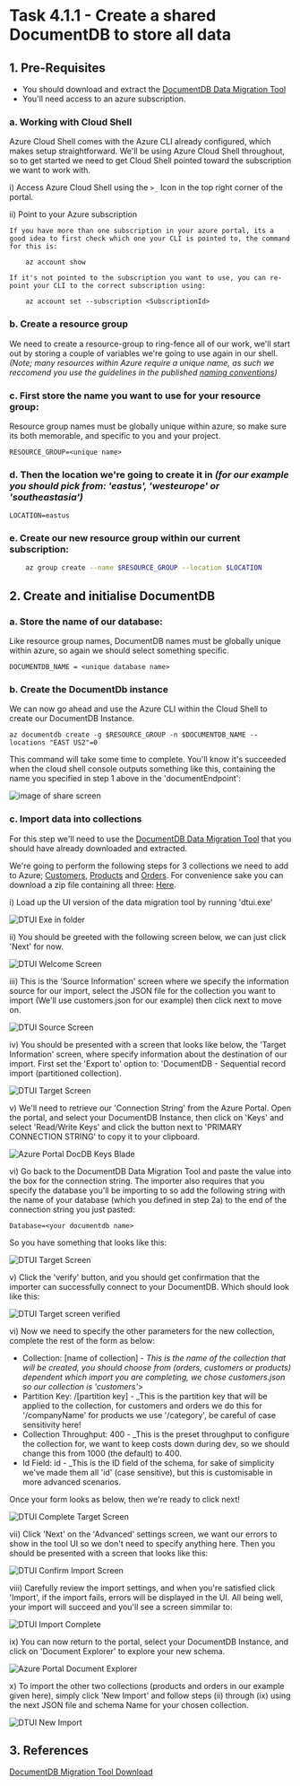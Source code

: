 # Task 4.1.1 - Create a shared DocumentDB to store all data

## 1. Pre-Requisites

* You should download and extract the [DocumentDB Data Migration Tool](https://www.microsoft.com/en-us/download/details.aspx?id=46436)
* You'll need access to an azure subscription.

### a. Working with Cloud Shell

Azure Cloud Shell comes with the Azure CLI already configured, which makes setup straightforward. We'll be using Azure Cloud Shell throughout, so to get started we need to get Cloud Shell pointed toward the subscription we want to work with.

i) Access Azure Cloud Shell using the `>_` Icon in the top right corner of the portal.

ii) Point to your Azure subscription

    If you have more than one subscription in your azure portal, its a good idea to first check which one your CLI is pointed to, the command for this is:

        az account show

    If it's not pointed to the subscription you want to use, you can re-point your CLI to the correct subscription using:

        az account set --subscription <SubscriptionId>

### b. Create a resource group 

We need to create a resource-group to ring-fence all of our work, we'll start out by storing a couple of variables we're going to use again in our shell. _(Note; many resources within Azure require a unique name, as such we reccomend you use the guidelines in the published [naming conventions](https://docs.microsoft.com/en-us/azure/architecture/best-practices/naming-conventions))_

### c. First store the name you want to use for your resource group:
Resource group names must be globally unique within azure, so make sure its both memorable, and specific to you and your project.

    RESOURCE_GROUP=<unique name>


### d. Then the location we're going to create it in _(for our example you should pick from: 'eastus', 'westeurope' or 'southeastasia')_

    LOCATION=eastus

### e. Create our new resource group within our current subscription:
```bash 
    az group create --name $RESOURCE_GROUP --location $LOCATION
```

## 2. Create and initialise DocumentDB

### a. Store the name of our database:
Like resource group names, DocumentDB names must be globally unique within azure, so again we should select something specific.

    DOCUMENTDB_NAME = <unique database name>

### b. Create the DocumentDb instance
We can now go ahead and use the Azure CLI within the Cloud Shell to create our DocumentDB Instance.

    az documentdb create -g $RESOURCE_GROUP -n $DOCUMENTDB_NAME --locations "EAST US2"=0

This command will take some time to complete. You'll know it's succeeded when the cloud shell console outputs something like this, containing the name you specified in step 1 above in the 'documentEndpoint':

![image of share screen](images/DocDbCreateSuccess.JPG)

### c. Import data into collections
For this step we'll need to use the [DocumentDB Data Migration Tool](https://www.microsoft.com/en-us/download/details.aspx?id=46436) that you should have already downloaded and extracted.

We're going to perform the following steps for 3 collections we need to add to Azure; [Customers](reference/customers.json), [Products](reference/products.json) and [Orders](reference/orders.json). For convenience sake you can download a zip file containing all three: [Here](reference/HackSchemas.zip).

i) Load up the UI version of the data migration tool by running 'dtui.exe'

![DTUI Exe in folder](images/dt1.7Folder.JPG)

ii) You should be greeted with the following screen below, we can just click 'Next' for now.

![DTUI Welcome Screen](images/DTScreen1.JPG)

iii) This is the 'Source Information' screen where we specify the information source for our import, select the JSON file for the collection you want to import (We'll use customers.json for our example) then click next to move on.

![DTUI Source Screen](images/DTScreen2.JPG)

iv) You should be presented with a screen that looks like below, the 'Target Information' screen, where specify information about the destination of our import. First set the 'Export to' option to: 'DocumentDB - Sequential record import (partitioned collection).

![DTUI Target Screen](images/DTScreen3.JPG)

v) We'll need to retrieve our 'Connection String' from the Azure Portal. Open the portal, and select your DocumentDB Instance, then click on 'Keys' and select 'Read/Write Keys' and click the button next to 'PRIMARY CONNECTION STRING' to copy it to your clipboard.

![Azure Portal DocDB Keys Blade](images/DocDBPortalKeys.JPG)

vi) Go back to the DocumentDB Data Migration Tool and paste the value into the box for the connection string. The importer also requires that you specify the database you'll be importing to so add the following string with the name of your database (which you defined in step 2a) to the end of the connection string you just pasted:

    Database=<your documentdb name>

So you have something that looks like this:

![DTUI Target Screen](images/DTScreen3Filled.JPG)

v) Click the 'verify' button, and you should get confirmation that the importer can successfully connect to your DocumentDB. Which should look like this:

![DTUI Target screen verified](images/DTScreen3Verified.JPG)

vi) Now we need to specify the other parameters for the new collection, complete the rest of the form as below:

* Collection: [name of collection] - _This is the name of the collection that will be created, you should choose from (orders, customers or products) dependent which import you are completing, we chose customers.json so our collection is 'customers'_>
* Partition Key: /[partition key] - _This is the partition key that will be applied to the collection, for customers and orders we do this for '/companyName' for products we use '/category', be careful of case sensitivity here!
* Collection Throughput: 400 - _This is the preset throughput to configure the collection for, we want to keep costs down during dev, so we should change this from 1000 (the default) to 400.
* Id Field: id - _This is the ID field of the schema, for sake of simplicity we've made them all 'id' (case sensitive), but this is customisable in more advanced scenarios.

Once your form looks as below, then we're ready to click next!

![DTUI Complete Target Screen](images/DTScreen3Complete.JPG)

vii) Click 'Next' on the 'Advanced' settings screen, we want our errors to show in the tool UI so we don't need to specify anything here. Then you should be presented with a screen that looks like this:

![DTUI Confirm Import Screen](images/DTScreen4.JPG)

viii) Carefully review the import settings, and when you're satisfied click 'Import', if the import fails, errors will be displayed in the UI. All being well, your import will succeed and you'll see a screen simmilar to:

![DTUI Import Complete](images/ImportComplete.JPG)

ix) You can now return to the portal, select your DocumentDB Instance, and click on 'Document Explorer' to explore your new schema.

![Azure Portal Document Explorer](images/DocumentExplorer.JPG)

x) To import the other two collections (products and orders in our example given here), simply click 'New Import' and follow steps (ii) through (ix) using the next JSON file and schema Name for your chosen collection.

![DTUI New Import](images/NewImport.jpg)


## 3. References
[DocumentDB Migration Tool Download](https://www.microsoft.com/en-us/download/details.aspx?id=46436)
